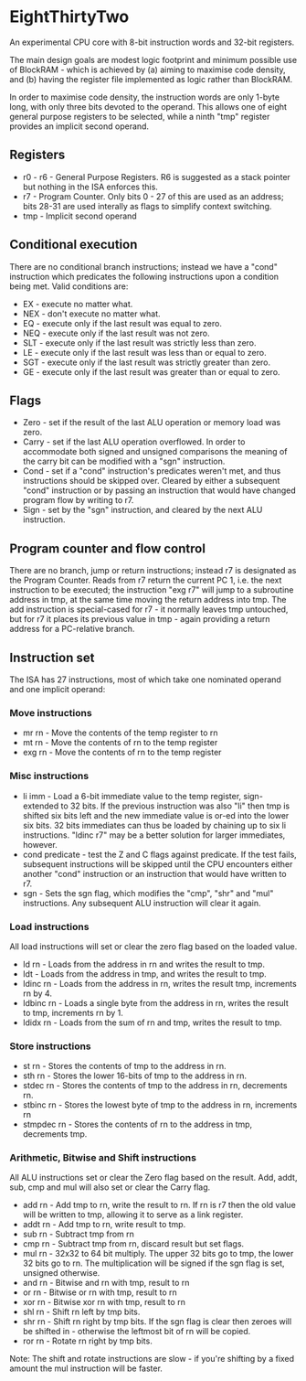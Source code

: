 # EightThirtyTwo
An experimental CPU core with 8-bit instruction words and 32-bit registers.

The main design goals are modest logic footprint and minimum possible use
of BlockRAM - which is achieved by (a) aiming to maximise code density,
and (b) having the register file implemented as logic rather than BlockRAM.

In order to maximise code density, the instruction words are only 1-byte
long, with only three bits devoted to the operand.  This allows one of
eight general purpose registers to be selected, while a ninth "tmp" register
provides an implicit second operand.

## Registers
* r0 - r6 - General Purpose Registers.  R6 is suggested as a stack pointer
but nothing in the ISA enforces this.
* r7 - Program Counter.  Only bits 0 - 27 of this are used as an address;
bits 28-31 are used interally as flags to simplify context switching.
* tmp - Implicit second operand

## Conditional execution
There are no conditional branch instructions; instead we have a "cond"
instruction which predicates the following instructions upon a condition
being met.  Valid conditions are:
* EX - execute no matter what.
* NEX - don't execute no matter what.
* EQ - execute only if the last result was equal to zero.
* NEQ - execute only if the last result was not zero.
* SLT - execute only if the last result was strictly less than zero.
* LE - execute only if the last result was less than or equal to zero.
* SGT - execute only if the last result was strictly greater than zero.
* GE - execute only if the last result was greater than or equal to zero.

## Flags
* Zero - set if the result of the last ALU operation or memory load was zero.
* Carry - set if the last ALU operation overflowed.  In order to accommodate
both signed and unsigned comparisons the meaning of the carry bit can be
modified with a "sgn" instruction.
* Cond - set if a "cond" instruction's predicates weren't met, and thus 
instructions should be skipped over.  Cleared by either a subsequent "cond"
instruction or by passing an instruction that would have changed program flow
by writing to r7.
* Sign - set by the "sgn" instruction, and cleared by the next ALU instruction.

## Program counter and flow control
There are no branch, jump or return instructions; instead r7 is designated as
the Program Counter.  Reads from r7 return the current PC 1, i.e. the next
instruction to be executed; the instruction "exg r7" will jump to a 
subroutine address in tmp, at the same time moving the return address into
tmp.  The add instruction is special-cased for r7 - it normally leaves tmp
untouched, but for r7 it places its previous value in tmp - again providing
a return address for a PC-relative branch.

## Instruction set
The ISA has 27 instructions, most of which take one nominated operand and
one implicit operand:

### Move instructions
* mr rn  -  Move the contents of the temp register to rn
* mt rn  -  Move the contents of rn to the temp register
* exg rn  -  Move the contents of rn to the temp register

### Misc instructions
* li imm  -  Load a 6-bit immediate value to the temp register,
sign-extended to 32 bits.  If the previous instruction was also "li" then
tmp is shifted six bits left and the new immediate value is or-ed into the
lower six bits.  32 bits immediates can thus be loaded by chaining up to six
li instructions.  "ldinc r7" may be a better solution for larger immediates,
however.
* cond predicate  -  test the Z and C flags against predicate.  If the
test fails, subsequent instructions will be skipped until the CPU encounters
either another "cond" instruction or an instruction that would
have written to r7.
* sgn  -  Sets the sgn flag, which modifies the "cmp", "shr" and "mul"
instructions.  Any subsequent ALU instruction will clear it again.

### Load instructions
All load instructions will set or clear the zero flag based on the loaded
value.
* ld rn  -  Loads from the address in rn and writes the result to tmp.
* ldt  -  Loads from the address in tmp, and writes the result to tmp.
* ldinc rn  -  Loads from the address in rn, writes the result tmp,
increments rn by 4.  
* ldbinc rn  -  Loads a single byte from the address in rn,
writes the result to tmp, increments rn by 1.
* ldidx rn  -   Loads from the sum of rn and tmp, writes the result to
tmp.

### Store instructions
* st rn  -  Stores the contents of tmp to the address in rn.
* sth  rn  -  Stores the lower 16-bits of tmp to the address in rn.
* stdec rn  -  Stores the contents of tmp to the address in rn, decrements
rn.
* stbinc rn  -  Stores the lowest byte of tmp to the address in rn,
increments rn
* stmpdec rn  -  Stores the contents of rn to the address in tmp,
decrements tmp.

### Arithmetic, Bitwise and Shift instructions
All ALU instructions set or clear the Zero flag based on the result.
Add, addt, sub, cmp and mul will also set or clear the Carry flag.

* add rn  -  Add tmp to rn, write the result to rn.  If rn is r7 then
the old value will be written to tmp, allowing it to serve as a link register.
* addt rn  -  Add tmp to rn, write result to tmp.
* sub rn  -  Subtract tmp from rn
* cmp rn  -  Subtract tmp from rn, discard result but set flags.
* mul rn  -  32x32 to 64 bit multiply.  The upper 32 bits go to tmp, the
lower 32 bits go to rn.  The multiplication will be signed if the sgn flag
is set, unsigned otherwise.
* and rn  -  Bitwise and rn with tmp, result to rn
* or rn  -  Bitwise or rn with tmp, result to rn
* xor rn  -  Bitwise xor rn with tmp, result to rn
* shl rn  -  Shift rn left by tmp bits.
* shr rn  -  Shift rn right by tmp bits.  If the sgn flag is clear then
zeroes will be shifted in - otherwise the leftmost bit of rn will be copied.
* ror rn  -  Rotate rn right by tmp bits.

Note: The shift and rotate instructions are slow - if you're shifting by a
fixed amount the mul instruction will be faster.

